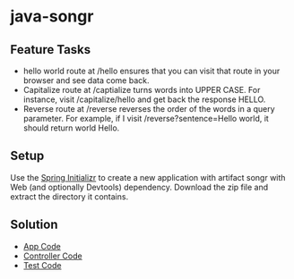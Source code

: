# java-songr

## Feature Tasks
* hello world route at /hello ensures that you can visit that route in your browser and see data come back.
* Capitalize route at /captialize turns words into UPPER CASE. For instance, visit /capitalize/hello and get back the response HELLO.
* Reverse route at /reverse reverses the order of the words in a query parameter. For example, if I visit /reverse?sentence=Hello world, it should return world Hello.

## Setup
Use the [Spring Initializr](https://start.spring.io/) to create a new application with artifact songr with Web (and optionally Devtools) dependency. Download the zip file and extract the directory it contains. 

## Solution
* [App Code](https://github.com/idothestamping/java-songr/src/main/java/com.idothestamping.lab11.songr/SongApplication.java)
* [Controller Code](https://github.com/idothestamping/java-songr/src/main/java/com/idothestamping/lab11/songr/SongrController/SongrController.java)
* [Test Code](https://github.com/idothestamping/java-songr/src/test/java/com/idothestamping/lab11/songr/SongrController/SongrControllerTest.java)
